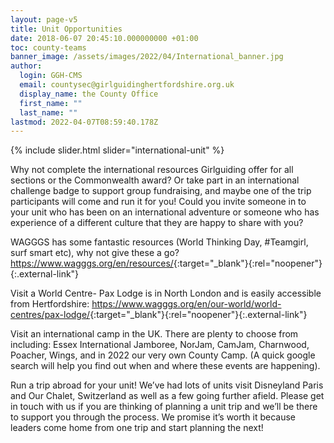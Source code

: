 ```yaml
---
layout: page-v5
title: Unit Opportunities
date: 2018-06-07 20:45:10.000000000 +01:00
toc: county-teams
banner_image: /assets/images/2022/04/International_banner.jpg
author:
  login: GGH-CMS
  email: countysec@girlguidinghertfordshire.org.uk
  display_name: the County Office
  first_name: ""
  last_name: ""
lastmod: 2022-04-07T08:59:40.178Z
---
```

{% include slider.html slider="international-unit" %}

Why not complete the international resources Girlguiding offer for all sections or the Commonwealth award? Or take part in an international challenge badge to support group fundraising, and maybe one of the trip participants will come and run it for you! Could you invite someone in to your unit who has been on an international adventure or someone who has experience of a different culture that they are happy to share with you?

WAGGGS has some fantastic resources (World Thinking Day, #Teamgirl, surf smart etc), why not give these a go? <https://www.wagggs.org/en/resources/>{:target="_blank"}{:rel="noopener"}{:.external-link"}

Visit a World Centre- Pax Lodge is in North London and is easily accessible from Hertfordshire: <https://www.wagggs.org/en/our-world/world-centres/pax-lodge/>{:target="_blank"}{:rel="noopener"}{:.external-link"}

Visit an international camp in the UK. There are plenty to choose from including: Essex International Jamboree, NorJam, CamJam, Charnwood, Poacher, Wings, and in 2022 our very own County Camp. (A quick google search will help you find out when and where these events are happening).

Run a trip abroad for your unit! We’ve had lots of units visit Disneyland Paris and Our Chalet, Switzerland as well as a few going further afield. Please get in touch with us if you are thinking of planning a unit trip and we’ll be there to support you through the process. We promise it’s worth it because leaders come home from one trip and start planning the next!
